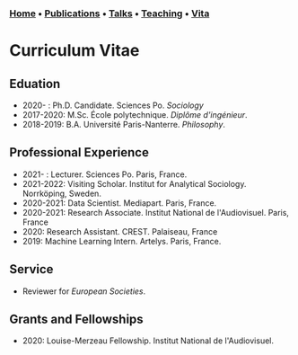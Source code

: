 ### [Home](index.md) • [Publications](publications.md) • [Talks](talks.md) • [Teaching](teaching.md) • [Vita](cv.md)

# Curriculum Vitae


## Eduation


- 2020-    : Ph.D. Candidate. Sciences Po. *Sociology*
- 2017-2020: M.Sc. École polytechnique. *Diplôme d'ingénieur*. 
- 2018-2019: B.A. Université Paris-Nanterre. *Philosophy*. 


## Professional Experience


- 2021-    : Lecturer. Sciences Po. Paris, France.
- 2021-2022: Visiting Scholar. Institut for Analytical Sociology. Norrköping, Sweden.
- 2020-2021: Data Scientist. Mediapart. Paris, France. 
- 2020-2021: Research Associate. Institut National de l'Audiovisuel. Paris, France
- 2020: Research Assistant. CREST. Palaiseau, France
- 2019: Machine Learning Intern. Artelys. Paris, France.


## Service


- Reviewer for *European Societies*. 


## Grants and Fellowships

- 2020: Louise-Merzeau Fellowship. Institut National de l'Audiovisuel.
